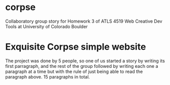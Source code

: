 # corpse
Collaboratory group story for Homework 3 of ATLS 4519 Web Creative Dev Tools at University of Colorado Boulder

# Exquisite Corpse simple website 
The project was done by 5 people, so one of us started a story by writing its first parragraph,
and the rest of the group followed by writing each one a paragraph at a time but with the rule of
just being able to read the paragraph above. 15 paragraphs in total.
